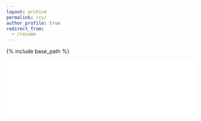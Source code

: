 ```yaml
---
layout: archive
permalink: /cv/
author_profile: true
redirect_from:
  - /resume
---
```


{% include base_path %}

<embed src="/files/CV (23).pdf" type="application/pdf" width="100%" height="150px" />
